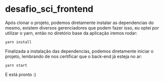 # desafio_sci_frontend

Após clonar o projeto, podemos diretamente instalar as dependencias do mesmo, existem diversos gerenciadores que podem fazer isso, eu optei por utilizar o yarn, então no diretório base da aplicação iremos rodar:

    yarn install

Finalizada a instalação das dependencias, podemos diretamente iniciar o projeto, lembrando de nos certificar que o back-end já esteja no ar:

    yarn start

E está pronto :)

